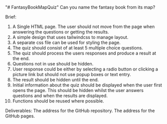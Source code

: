 "# FantasyBookMapQuiz" 
Can you name the fantasy book from its map?

Brief:
1. A Single HTML page. The user should not move from the page when answering
the questions or getting the results.
2. A simple design that uses tailwindcss to manage layout.
3. A separate css file can be used for styling the page.
4. The quiz should consist of at least 5 multiple choice questions.
5. The quiz should process the users responses and produce a result at the end.
6. Questions not in use should be hidden.
7. User response could be either by selecting a radio button or clicking a picture link
but should not use popup boxes or text entry.
8. The result should be hidden until the end.
9. Initial information about the quiz should be displayed when the user first opens
the page. This should be hidden whilst the user answers questions and when the
results are displayed.
10. Functions should be reused where possible.

Deliverables:
The address for the GitHub repository.
The address for the GitHub pages.

